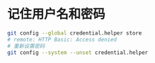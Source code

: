 # 记住用户名和密码

```bash
git config --global credential.helper store
# remote: HTTP Basic: Access denied
# 重新设置密码
git config --system --unset credential.helper
```
